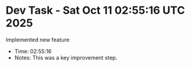 # Dev Task - Sat Oct 11 02:55:16 UTC 2025
Implemented new feature
- Time: 02:55:16
- Notes: This was a key improvement step.
